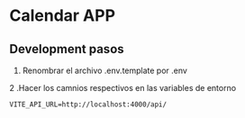 # Calendar APP


## Development pasos

1. Renombrar el archivo .env.template por .env

2 .Hacer los camnios respectivos en las variables de entorno

````
VITE_API_URL=http://localhost:4000/api/

````